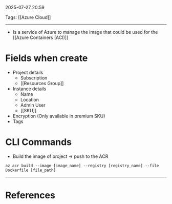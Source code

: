 2025-07-27 20:59

Tags: [[Azure Cloud]] 

---

- Is a service of Azure to manage the image that could be used for the [[Azure Containers (ACI)]]

# Fields when create
- Project details
	- Subscription
	- [[Resources Group]]
- Instance details
	- Name
	- Location
	- Admin User
	- [[SKU]]
- Encryption (Only available in premium SKU)
- Tags

# CLI Commands
- Build the image of project -> push to the ACR
```
az acr build --image [image_name] --registry [registry_name] --file Dockerfile [file_path]
```


---
# References